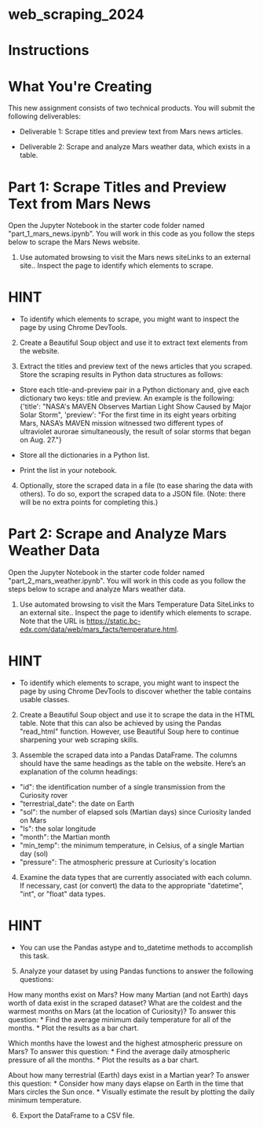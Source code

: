 # web_scraping_2024

# Instructions

# What You're Creating
This new assignment consists of two technical products. You will submit the following deliverables:

* Deliverable 1: Scrape titles and preview text from Mars news articles.

* Deliverable 2: Scrape and analyze Mars weather data, which exists in a table.

# Part 1: Scrape Titles and Preview Text from Mars News
Open the Jupyter Notebook in the starter code folder named "part_1_mars_news.ipynb". You will work in this code as you follow the steps below to scrape the Mars News website.

1. Use automated browsing to visit the Mars news siteLinks to an external site.. Inspect the page to identify which elements to scrape.

# HINT
* To identify which elements to scrape, you might want to inspect the page by using Chrome DevTools.

2. Create a Beautiful Soup object and use it to extract text elements from the website.

3. Extract the titles and preview text of the news articles that you scraped. Store the scraping results in Python data structures as follows:
*   Store each title-and-preview pair in a Python dictionary and, give each dictionary two keys: title and preview. An example is the following: 
{'title': "NASA's MAVEN Observes Martian Light Show Caused by Major Solar Storm", 
 'preview': "For the first time in its eight years orbiting Mars, NASA’s MAVEN mission witnessed two different types of ultraviolet aurorae simultaneously, the result of solar storms that began on Aug. 27."}

* Store all the dictionaries in a Python list.

* Print the list in your notebook.

4. Optionally, store the scraped data in a file (to ease sharing the data with others). To do so, export the scraped data to a JSON file. (Note: there will be no extra points for completing this.)

# Part 2: Scrape and Analyze Mars Weather Data

Open the Jupyter Notebook in the starter code folder named "part_2_mars_weather.ipynb". You will work in this code as you follow the steps below to scrape and analyze Mars weather data.

1. Use automated browsing to visit the Mars Temperature Data SiteLinks to an external site.. Inspect the page to identify which elements to scrape. 
Note that the URL is https://static.bc-edx.com/data/web/mars_facts/temperature.html.

# HINT
* To identify which elements to scrape, you might want to inspect the page by using Chrome DevTools to discover whether the table contains usable classes.

2. Create a Beautiful Soup object and use it to scrape the data in the HTML table. Note that this can also be achieved by using the Pandas "read_html" function. However, use Beautiful Soup here to continue sharpening your web scraping skills.

3. Assemble the scraped data into a Pandas DataFrame. The columns should have the same headings as the table on the website. Here’s an explanation of the column headings:

* "id": the identification number of a single transmission from the Curiosity rover
* "terrestrial_date": the date on Earth
* "sol": the number of elapsed sols (Martian days) since Curiosity landed on Mars
* "ls": the solar longitude
* "month": the Martian month
* "min_temp": the minimum temperature, in Celsius, of a single Martian day (sol)
* "pressure": The atmospheric pressure at Curiosity's location

4. Examine the data types that are currently associated with each column. If necessary, cast (or convert) the data to the appropriate "datetime", "int", or "float" data types.

# HINT
* You can use the Pandas astype and to_datetime methods to accomplish this task.

5. Analyze your dataset by using Pandas functions to answer the following questions:

How many months exist on Mars?
How many Martian (and not Earth) days worth of data exist in the scraped dataset?
What are the coldest and the warmest months on Mars (at the location of Curiosity)? To answer this question:
    * Find the average minimum daily temperature for all of the months.
    * Plot the results as a bar chart.

Which months have the lowest and the highest atmospheric pressure on Mars? To answer this question:
    * Find the average daily atmospheric pressure of all the months.
    * Plot the results as a bar chart.

About how many terrestrial (Earth) days exist in a Martian year? To answer this question:
    * Consider how many days elapse on Earth in the time that Mars circles the Sun once.
    * Visually estimate the result by plotting the daily minimum temperature.

6. Export the DataFrame to a CSV file.



